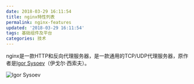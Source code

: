 ```yaml
---
date: 2018-03-29 16:11:54
title: nginx特性列表
permalink: nginx-features
updated: '2018-03-29 16:11:54'
tags: 基础组件及平台
categories: 技术
---
```



nginx是一款HTTP和反向代理服务器，是一款通用的TCP/UDP代理服务器，原作者是[Igor Sysoev](https://www.nginx.com/people/igor-sysoev/)（伊戈尔·西索夫）。

![Igor Sysoev](http://www.yesdata.net/tigercat/Igor-500x300-395x220.png)

